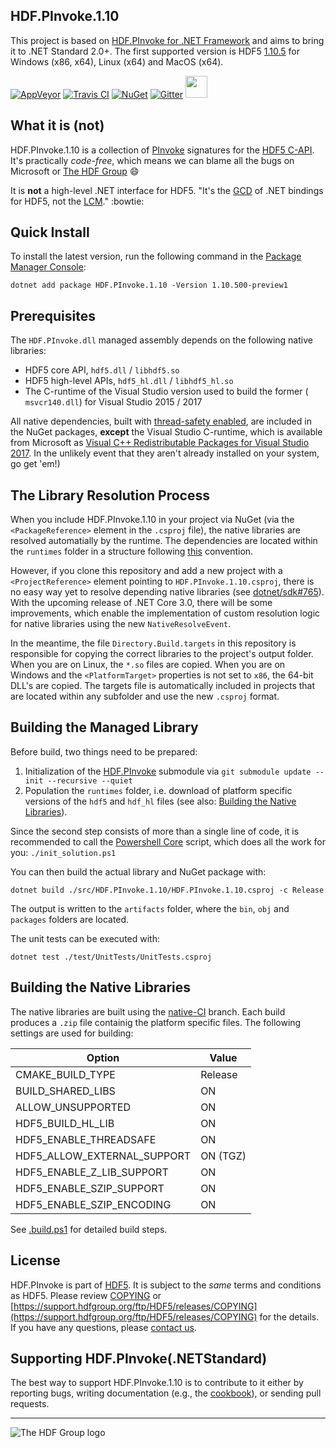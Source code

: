 ## HDF.PInvoke.1.10

This project is based on [HDF.PInvoke for .NET Framework](https://github.com/HDFGroup/HDF.PInvoke) and aims to bring it to .NET Standard 2.0+. The first supported version is HDF5 [1.10.5](https://portal.hdfgroup.org/display/support/Downloads) for Windows (x86, x64), Linux (x64) and MacOS (x64).

[![AppVeyor](https://ci.appveyor.com/api/projects/status/github/HDFGroup/HDF.PInvoke.NETStandard?branch=master&svg=true)](https://ci.appveyor.com/project/gheber/hdf-pinvoke-netstandard)
[![Travis CI](https://travis-ci.org/Apollo3zehn/HDF.PInvoke.NETStandard.svg?branch=master)](https://travis-ci.org/Apollo3zehn/HDF.PInvoke.NETStandard)
[![NuGet](https://img.shields.io/nuget/vpre/HDF.PInvoke.NETStandard.svg?label=Nuget)](https://www.nuget.org/packages/HDF.PInvoke.NETStandard)
[![Gitter](https://badges.gitter.im/HDFGroup/HDF.PInvoke.svg)](https://gitter.im/HDFGroup/HDF.PInvoke?utm_source=badge&utm_medium=badge&utm_campaign=pr-badge)
<a href="https://groups.google.com/forum/#!forum/sharp-hdf5"><img src="https://groups.google.com/forum/my-groups-color.png" width="35" height="35"></a>

## What it is (not)

HDF.PInvoke.1.10 is a collection of [PInvoke](https://en.wikipedia.org/wiki/Platform_Invocation_Services)
signatures for the [HDF5 C-API](https://www.hdfgroup.org/HDF5/doc/RM/RM_H5Front.html).
It's practically *code-free*, which means we can blame all the bugs on Microsoft or [The HDF Group](https://www.hdfgroup.org/) :smile:

It is **not** a high-level .NET interface for HDF5. "It's the [GCD](https://en.wikipedia.org/wiki/Greatest_common_divisor)
of .NET bindings for HDF5, not the [LCM](https://en.wikipedia.org/wiki/Least_common_multiple)." :bowtie:

## Quick Install

To install the latest version, run the following command in the
[Package Manager Console](https://docs.nuget.org/docs/start-here/using-the-package-manager-console):

```
dotnet add package HDF.PInvoke.1.10 -Version 1.10.500-preview1
```

## Prerequisites

The ``HDF.PInvoke.dll`` managed assembly depends on the following native libraries:
- HDF5 core API, ``hdf5.dll`` / ``libhdf5.so``
- HDF5 high-level APIs, ``hdf5_hl.dll`` / ``libhdf5_hl.so``
- The C-runtime of the Visual Studio version used to build the former ( ```msvcr140.dll```) for Visual Studio 2015 / 2017

All native dependencies, built with [thread-safety enabled](https://support.hdfgroup.org/HDF5/faq/threadsafe.html),
are included in the NuGet packages,
**except** the Visual Studio C-runtime, which is available from Microsoft as [Visual C++ Redistributable Packages for Visual Studio 2017](https://support.microsoft.com/en-us/help/2977003/the-latest-supported-visual-c-downloads). In the unlikely event that they aren't already installed on your system, go get 'em!)

## The Library Resolution Process

When you include HDF.PInvoke.1.10 in your project via NuGet (via the ```<PackageReference>``` element in the ```.csproj``` file), the native libraries are resolved automatially by the runtime. The dependencies are located within the ```runtimes``` folder in a structure following [this](https://docs.microsoft.com/en-us/nuget/create-packages/supporting-multiple-target-frameworks#architecture-specific-folders) convention.

However, if you clone this repository and add a new project with a ```<ProjectReference>``` element pointing to ```HDF.PInvoke.1.10.csproj```, there is no easy way yet to resolve depending native libraries (see [dotnet/sdk#765](https://github.com/dotnet/sdk/issues/765)). With the upcoming release of .NET Core 3.0, there will be some improvements, which enable the implementation of custom resolution logic for native libraries using the new ```NativeResolveEvent```.

In the meantime, the file ```Directory.Build.targets``` in this repository is responsible for copying the correct libraries to the project's output folder. When you are on Linux, the ```*.so``` files are copied. When you are on Windows and the ```<PlatformTarget>``` properties is not set to ```x86```, the 64-bit DLL's are copied. The targets file is automatically included in projects that are located within any subfolder and use the new ```.csproj``` format.

## Building the Managed Library

Before build, two things need to be prepared:

1. Initialization of the [HDF.PInvoke](https://github.com/HDFGroup/HDF.PInvoke) submodule via
```git submodule update --init --recursive --quiet```
2. Population the ```runtimes``` folder, i.e. download of platform specific versions of the ```hdf5``` and ```hdf_hl``` files (see also: [Building the Native Libraries](#native)).

Since the second step consists of more than a single line of code, it is recommended to call the [Powershell Core](https://docs.microsoft.com/en-us/powershell/scripting/install/installing-powershell-core-on-windows?view=powershell-6) script, which does all the work for you: ```./init_solution.ps1```

You can then build the actual library and NuGet package with:

```
dotnet build ./src/HDF.PInvoke.1.10/HDF.PInvoke.1.10.csproj -c Release
```

The output is written to the ```artifacts``` folder, where the ```bin```, ```obj``` and ```packages``` folders are located.

The unit tests can be executed with:

```
dotnet test ./test/UnitTests/UnitTests.csproj
```

## <a name="native"></a>Building the Native Libraries

The native libraries are built using the [native-CI](https://github.com/HDFGroup/HDF.PInvoke.1.10/tree/native-CI) branch. Each build produces a ```.zip``` file containig the platform specific files. The following settings are used for building:

| Option                       | Value       |
| ---------------------------- | ----------- |
| CMAKE_BUILD_TYPE             | Release     | 
| BUILD_SHARED_LIBS            | ON          | 
| ALLOW_UNSUPPORTED            | ON          | 
| HDF5_BUILD_HL_LIB            | ON          | 
| HDF5_ENABLE_THREADSAFE       | ON          | 
| HDF5_ALLOW_EXTERNAL_SUPPORT  | ON (TGZ)    | 
| HDF5_ENABLE_Z_LIB_SUPPORT    | ON          | 
| HDF5_ENABLE_SZIP_SUPPORT     | ON          | 
| HDF5_ENABLE_SZIP_ENCODING    | ON          | 

See [.build.ps1](https://github.com/HDFGroup/HDF.PInvoke.NETStandard/blob/native-CI/build/build.ps1) for detailed build steps.

## License

HDF.PInvoke is part of [HDF5](https://www.hdfgroup.org/HDF5/). It is subject to the *same* terms and conditions as HDF5. Please review [COPYING](COPYING) or [https://support.hdfgroup.org/ftp/HDF5/releases/COPYING](https://support.hdfgroup.org/ftp/HDF5/releases/COPYING) for the details. If you have any questions, please [contact us](http://www.hdfgroup.org/about/contact.html).

## Supporting HDF.PInvoke(.NETStandard)

The best way to support HDF.PInvoke.1.10 is to contribute to it either by reporting
bugs, writing documentation (e.g., the [cookbook](https://github.com/HDFGroup/HDF.PInvoke/wiki/Cookbook)),
or sending pull requests.

***

![The HDF Group logo](https://github.com/HDFGroup/HDF.PInvoke/blob/master/images/The%20HDF%20Group.jpg)
